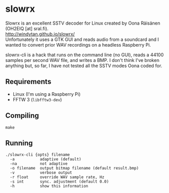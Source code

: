 slowrx
======
Slowrx is an excellent SSTV decoder for Linux created by Oona Räisänen (OH2EIQ [at] sral.fi).<br>
http://windytan.github.io/slowrx/<br>
Unfortunately it uses a GTK GUI and reads audio from a soundcard and I wanted to convert prior WAV recordings on a headless Raspberry Pi.<br>

slowrx-cli is a hack that runs on the command line (no GUI), reads a 44100 samples per second WAV file, and writes a BMP. I don't think I've broken anything but, so far, I have not tested all the SSTV modes Oona coded for.

Requirements
------------
* Linux (I'm using a Raspberry Pi)
* FFTW 3 (`libfftw3-dev`)

Compiling
---------
`make`

Running
-------
`./slowrx-cli {opts} filename`<br>
`  -a           adaptive (default)`<br>
`  -na          not adaptive`<br>
`  -o filename  output bitmap filename (default result.bmp)`<br>
`  -v           verbose output`<br>
`  -r float     override WAV sample rate, Hz`<br>
`  -s int       sync. adjustment (default 0.0)`<br>
`  -h           show this information`<br>
